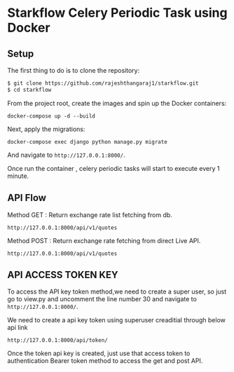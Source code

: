 # Starkflow Celery Periodic Task using Docker

## Setup

The first thing to do is to clone the repository:

```sh
$ git clone https://github.com/rajeshthangaraj1/starkflow.git
$ cd starkflow
```

From the project root, create the images and spin up the Docker containers:

```
docker-compose up -d --build
```

Next, apply the migrations:

```
docker-compose exec django python manage.py migrate
```
And navigate to `http://127.0.0.1:8000/`.

Once run the container , celery periodic tasks will start to execute every 1 minute.

## API Flow

Method GET : Return exchange rate list fetching from db.
```
http://127.0.0.1:8000/api/v1/quotes
```

Method POST : Return exchange rate fetching from direct Live API.
```
http://127.0.0.1:8000/api/v1/quotes
```
## API ACCESS TOKEN KEY

To access the API key token method,we need to create a super user, so just go to view.py and uncomment the line number 30 and navigate to `http://127.0.0.1:8000/`.

We need to create a api key token using superuser creaditial through below api link

```
http://127.0.0.1:8000/api/token/

```
Once the token api key is created, just use that access token to authentication Bearer token method to access the get and post API.
